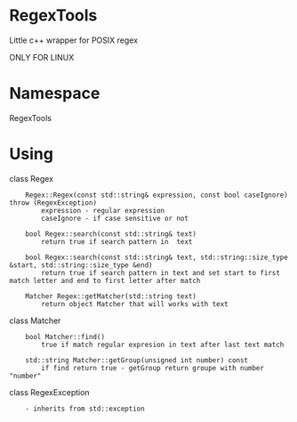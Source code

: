 RegexTools
==========

Little c++ wrapper for POSIX regex

ONLY FOR LINUX

Namespace
=========

RegexTools

Using
=====

class Regex

		Regex::Regex(const std::string& expression, const bool caseIgnore) throw (RegexException)
			expression - regular expression
			caseIgnore - if case sensitive or not
		
		bool Regex::search(const std::string& text)
			return true if search pattern in  text
		
		bool Regex::search(const std::string& text, std::string::size_type &start, std::string::size_type &end)
			return true if search pattern in text and set start to first match letter and end to first letter after match
			
		Matcher Regex::getMatcher(std::string text)
			return object Matcher that will works with text

class Matcher

		bool Matcher::find()
			true if match regular expresion in text after last text match
		
		std::string Matcher::getGroup(unsigned int number) const
			if find return true - getGroup return groupe with number "number"
			
class RegexException
		
		- inherits from std::exception

			


